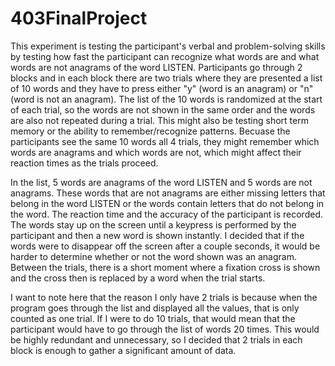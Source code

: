 # 403FinalProject

  This experiment is testing the participant's verbal and problem-solving skills by testing how fast the participant can recognize what words are and what words are not anagrams of the word LISTEN. Participants go through 2 blocks and in each block there are two trials where they are presented a list of 10 words and they have to press either "y" (word is an anagram) or "n" (word is not an anagram). The list of the 10 words is randomized at the start of each trial, so the words are not shown in the same order and the words are also not repeated during a trial. This might also be testing short term memory or the ability to remember/recognize patterns. Becuase the participants see the same 10 words all 4 trials, they might remember which words are anagrams and which words are not, which might affect their reaction times as the trials proceed.

  In the list, 5 words are anagrams of the word LISTEN and 5 words are not anagrams. These words that are not anagrams are either missing letters that belong in the word LISTEN or the words contain letters that do not belong in the word. The reaction time and the accuracy of the participant is recorded. The words stay up on the screen until a keypress is performed by the participant and then a new word is shown instantly. I decided that if the words were to disappear off the screen after a couple seconds, it would be harder to determine whether or not the word shown was an anagram. Between the trials, there is a short moment where a fixation cross is shown and the cross then is replaced by a word when the trial starts. 

  I want to note here that the reason I only have 2 trials is because when the program goes through the list and displayed all the values, that is only counted as one trial. If I were to do 10 trials, that would mean that the participant would have to go through the list of words 20 times. This would be highly redundant and unnecessary, so I decided that 2 trials in each block is enough to gather a significant amount of data. 
